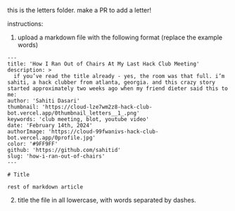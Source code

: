 this is the letters folder. make a PR to add a letter!

instructions: 

1. upload a markdown file with the following format (replace the example words)
```
---
title: 'How I Ran Out of Chairs At My Last Hack Club Meeting'
description: >
  if you’ve read the title already - yes, the room was that full. i’m sahiti, a hack clubber from atlanta, georgia. and this crazy story started approximately two weeks ago when my friend dieter said this to me:
author: 'Sahiti Dasari'
thumbnail: 'https://cloud-lze7wm2z8-hack-club-bot.vercel.app/0thumbnail_letters__1_.png'
keywords: 'club meeting, blot, youtube video'
date: 'February 14th, 2024'
authorImage: 'https://cloud-99fwanivs-hack-club-bot.vercel.app/0profile.jpg'
color: '#9FF9FF'
github: 'https://github.com/sahitid'
slug: 'how-i-ran-out-of-chairs'
---

# Title

rest of markdown article

```

2. title the file in all lowercase, with words separated by dashes.
